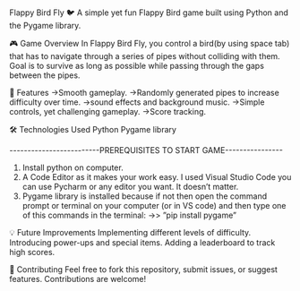Flappy Bird Fly 🐦
A simple yet fun Flappy Bird game built using Python and the Pygame library.

🎮 Game Overview
In Flappy Bird Fly, you control a bird(by using space tab) that has to navigate through a series of pipes without colliding with them. 
Goal is to survive as long as possible while passing through the gaps between the pipes.

🚀 Features
->Smooth gameplay.
->Randomly generated pipes to increase difficulty over time.
->sound effects and background music.
->Simple controls, yet challenging gameplay.
->Score tracking.

🛠️ Technologies Used
Python
Pygame library


-------------------------PREREQUISITES TO START GAME----------------
1) Install python on computer.
2) A Code Editor as it makes your work easy. I used Visual Studio Code you can use Pycharm or any editor you want. It doesn’t matter.
3) Pygame library is installed because if not then open the command prompt or terminal on your computer (or in VS code) and then type one of this commands in the terminal:
    ->> ”pip install pygame”



💡 Future Improvements
Implementing different levels of difficulty.
Introducing power-ups and special items.
Adding a leaderboard to track high scores.

🤝 Contributing
Feel free to fork this repository, submit issues, or suggest features. Contributions are welcome!
